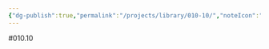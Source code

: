 ```yaml
---
{"dg-publish":true,"permalink":"/projects/library/010-10/","noteIcon":"0","created":"2023-12-28T01:37:16.923+09:00","updated":"2024-01-01T00:39:33.039+09:00"}
---
```


#010.10
